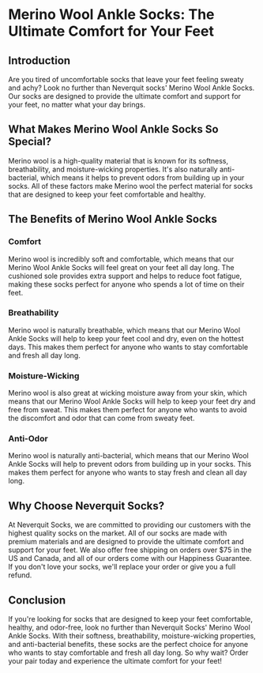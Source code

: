 # Merino Wool Ankle Socks: The Ultimate Comfort for Your Feet

## Introduction

Are you tired of uncomfortable socks that leave your feet feeling sweaty and achy? Look no further than Neverquit socks' Merino Wool Ankle Socks. Our socks are designed to provide the ultimate comfort and support for your feet, no matter what your day brings.

## What Makes Merino Wool Ankle Socks So Special?

Merino wool is a high-quality material that is known for its softness, breathability, and moisture-wicking properties. It's also naturally anti-bacterial, which means it helps to prevent odors from building up in your socks. All of these factors make Merino wool the perfect material for socks that are designed to keep your feet comfortable and healthy.

## The Benefits of Merino Wool Ankle Socks

### Comfort

Merino wool is incredibly soft and comfortable, which means that our Merino Wool Ankle Socks will feel great on your feet all day long. The cushioned sole provides extra support and helps to reduce foot fatigue, making these socks perfect for anyone who spends a lot of time on their feet.

### Breathability

Merino wool is naturally breathable, which means that our Merino Wool Ankle Socks will help to keep your feet cool and dry, even on the hottest days. This makes them perfect for anyone who wants to stay comfortable and fresh all day long.

### Moisture-Wicking

Merino wool is also great at wicking moisture away from your skin, which means that our Merino Wool Ankle Socks will help to keep your feet dry and free from sweat. This makes them perfect for anyone who wants to avoid the discomfort and odor that can come from sweaty feet.

### Anti-Odor

Merino wool is naturally anti-bacterial, which means that our Merino Wool Ankle Socks will help to prevent odors from building up in your socks. This makes them perfect for anyone who wants to stay fresh and clean all day long.

## Why Choose Neverquit Socks?

At Neverquit Socks, we are committed to providing our customers with the highest quality socks on the market. All of our socks are made with premium materials and are designed to provide the ultimate comfort and support for your feet. We also offer free shipping on orders over $75 in the US and Canada, and all of our orders come with our Happiness Guarantee. If you don't love your socks, we'll replace your order or give you a full refund.

## Conclusion

If you're looking for socks that are designed to keep your feet comfortable, healthy, and odor-free, look no further than Neverquit Socks' Merino Wool Ankle Socks. With their softness, breathability, moisture-wicking properties, and anti-bacterial benefits, these socks are the perfect choice for anyone who wants to stay comfortable and fresh all day long. So why wait? Order your pair today and experience the ultimate comfort for your feet!